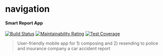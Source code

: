 # navigation

#### Smart Report App  
[![Build Status](https://travis-ci.com/MartinHeinz/go-project-blueprint.svg?branch=master)](https://travis-ci.com/MartinHeinz/go-project-blueprint)
[![Maintainability Rating](https://sonarcloud.io/api/project_badges/measure?project=MartinHeinz_go-project-blueprint&metric=sqale_rating)](https://sonarcloud.io/dashboard?id=MartinHeinz_go-project-blueprint)
[![Test Coverage](https://api.codeclimate.com/v1/badges/ec7ebefe63609984cb5c/test_coverage)](https://codeclimate.com/github/MartinHeinz/go-project-blueprint/test_coverage)  
> User-friendly mobile app for 1) composing and 2) resending to police and insurance company a car accident report


